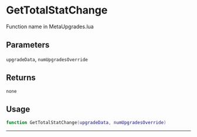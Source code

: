 # GetTotalStatChange
Function name in MetaUpgrades.lua
## Parameters
`upgradeData`, `numUpgradesOverride`
## Returns
`none`
## Usage
```lua
function GetTotalStatChange(upgradeData, numUpgradesOverride)
```
---
